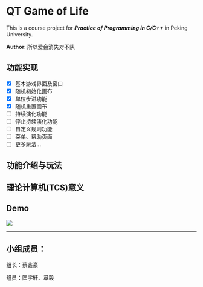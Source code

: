 # QT Game of Life

This is a course project for ***Practice of Programming in C/C++*** in Peking University.

__Author__: 所以爱会消失对不队

## 功能实现
- [x] 基本游戏界面及窗口
- [x] 随机初始化画布
- [x] 单位步进功能
- [x] 随机重置画布
- [ ] 持续演化功能
- [ ] 停止持续演化功能
- [ ] 自定义规则功能
- [ ] 菜单、帮助页面
- [ ] 更多玩法...

## 功能介绍与玩法

## 理论计算机(TCS)意义

## Demo

![](resource/demo1.gif)

- - -
## 小组成员：

组长：蔡鑫豪

组员：匡宇轩、章毅